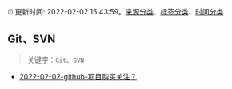 :alarm_clock: 更新时间: 2022-02-02 15:43:59。[来源分类](../README.md)、[标签分类](../TAGS.md)、[时间分类](../TIMELINE.md)

## Git、SVN


> 关键字：`Git`、`SVN`



- [2022-02-02-github-项目购买关注？](https://www.v2ex.com/t/831682) 